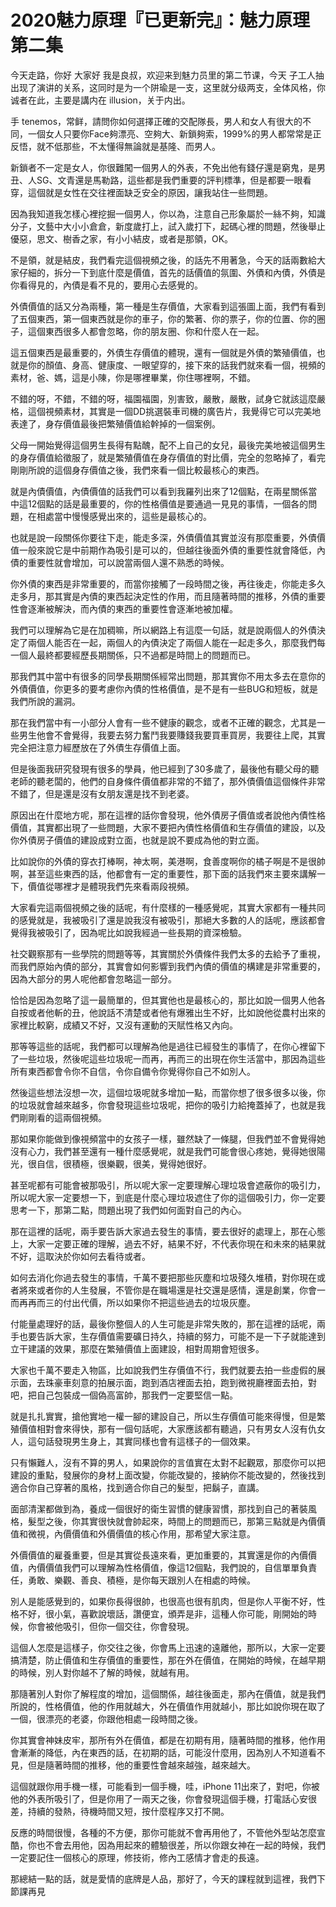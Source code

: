 # 2020魅力原理『已更新完』：魅力原理第二集

今天走路，你好 大家好 我是良叔，欢迎来到魅力员里的第二节课，今天 子工人抽出现了演讲的关系，这同时是为一个阱瑜是一支，这里就分级两支，全体风格，你诚者在此，主要是講内在 illusion，关于内出。

手 tenemos，常鲜，請問你如何選擇正確的交配隊長，男人和女人有很大的不同，一個女人只要你Face夠漂亮、空夠大、新鎖夠索，1999%的男人都常常是正反悟，就不低那些，不太懂得無論就是基隆、而男人。

新鎖者不一定是女人，你很難闖一個男人的外表，不免出他有錢仔還是窮鬼，是男丑、人SG、文青還是馬勒路，這些都是我們重要的評判標準，但是都要一眼看穿，這個就是女性在交往裡面缺乏安全的原因，讓我站住一些問題。

因為我知道我怎樣心裡挖掘一個男人，你以為，注意自己形象屬於一絲不夠，知識分子，文藝中大小小倉倉，新度歲打上，試入歲打下，起碼心裡的問題，然後舉止優惡，思文、樹香之家，有小小結皮，或者是那領，OK。

不是領，就是結皮，我們看完這個視頻之後，的話先不用著急，今天的話兩數給大家仔細的，拆分一下到底什麼是價值，首先的話價值的氛圍、外債和內債，外債是你看得見的，內債是看不見的，要用心去感覺的。

外債價值的話又分為兩種，第一種是生存價值，大家看到這張圖上面，我們有看到了五個東西，第一個東西就是你的車子，你的繁著、你的票子，你的位置、你的圈子，這個東西很多人都會忽略，你的朋友圈、你和什麼人在一起。

這五個東西是最重要的，外債生存價值的體現，還有一個就是外債的繁殖價值，也就是你的顏值、身高、健康度、一眼望穿的，接下來的話我們就來看一個，視頻的素材，爸、媽，這是小陳，你是哪裡畢業，你住哪裡啊，不錯。

不錯的呀，不錯，不錯的呀，福園福園，別害致，嚴散，嚴散，試身它就該這麼嚴格，這個視頻素材，其實是一個DD挑選裝車司機的廣告片，我覺得它可以完美地表達了，身存價值最後把繁殖價值給幹掉的一個案例。

父母一開始覺得這個男生長得有點醜，配不上自己的女兒，最後完美地被這個男生的身存價值給徵服了，就是繁殖價值在身存價值的對比價，完全的忽略掉了，看完剛剛所說的這個身存價值之後，我們來看一個比較最核心的東西。

就是內債價值，內債價值的話我們可以看到我羅列出來了12個點，在兩星關係當中這12個點的話是最重要的，你的性格價值是要通過一見見的事情，一個各的問題，在相處當中慢慢感覺出來的，這些是最核心的。

也就是說一段關係你要往下走，能走多深，外債價值其實並沒有那麼重要，外債價值一般來說它是中前期作為吸引是可以的，但越往後面外債的重要性就會降低，內債的重要性就會增加，可以說當兩個人還不熟悉的時候。

你外債的東西是非常重要的，而當你接觸了一段時間之後，再往後走，你能走多久 走多月，那其實是內債的東西起決定性的作用，而且隨著時間的推移，外債的重要性會逐漸被解決，而內債的東西的重要性會逐漸地被加權。

我們可以理解為它是在加稠嘛，所以網路上有這麼一句話，就是說兩個人的外債決定了兩個人能否在一起，兩個人的內債決定了兩個人能在一起走多久，那麼我們每一個人最終都要經歷長期關係，只不過都是時間上的問題而已。

那我們其中當中有很多的同學長期關係經常出問題，那其實你不用太多去在意你的外債價值，你更多的要考慮你內債的性格價值，是不是有一些BUG和短板，就是我們所說的漏洞。

那在我們當中有一小部分人會有一些不健康的觀念，或者不正確的觀念，尤其是一些男生他會不會覺得，我要去努力奮鬥我要賺錢我要買車買房，我要往上爬，其實完全把注意力經歷放在了外債生存價值上面。

但是後面我研究發現有很多的學員，他已經到了30多歲了，最後他有聽父母的聽老師的聽老闆的，他們的自身條件價值都非常的不錯了，那外債價值這個條件非常不錯了，但是還是沒有女朋友還是找不到老婆。

原因出在什麼地方呢，那在這裡的話你會發現，他外債房子價值或者說他內債性格價值，其實都出現了一些問題，大家不要把內債性格價值和生存價值的建設，以及你外債房子價值的建設成對立面，也就是說不要成為他的對立面。

比如說你的外債的穿衣打棒啊，神太啊，美港啊，食善度啊你的橘子啊是不是很帥啊，甚至這些東西的話，他都會有一定的重要性，那下面的話我們來主要來講解一下，價值從哪裡才是體現我們先來看兩段視頻。

大家看完這兩個視頻之後的話呢，有什麼樣的一種感覺呢，其實大家都有一種共同的感覺就是，我被吸引了還是說我沒有被吸引，那絕大多數的人的話呢，應該都會覺得我被吸引了，因為呢比如說我經過一些長期的資深檢驗。

社交觀察那有一些學院的問題等等，其實關於外債條件我們太多的去給予了重視，而我們原始內債的部分，其實會如何影響到我們內債的價值的構建是非常重要的，因為大部分的男人呢他都會忽略這一部分。

恰恰是因為忽略了這一最簡單的，但其實他也是最核心的，那比如說一個男人他各自按或者他斬的丑，他說話不清楚或者他有爆雅出生不好，比如說他從農村出來的家裡比較窮，成績又不好，又沒有運動的天賦性格又內向。

那等等這些的話呢，我們都可以理解為他是過往已經發生的事情了，在你心裡留下了一些垃圾，然後呢這些垃圾呢一而再，再而三的出現在你生活當中，那因為這些所有東西都會令你不自信，令你自備令你覺得你自己不如別人。

然後這些想法沒想一次，這個垃圾呢就多增加一點，而當你想了很多很多以後，你的垃圾就會越來越多，你會發現這些垃圾呢，把你的吸引力給掩蓋掉了，也就是我們剛剛看的這兩個視頻。

那如果你能做到像視頻當中的女孩子一樣，雖然缺了一條腿，但我們並不會覺得她沒有心力，我們甚至還有一種什麼感覺呢，就是我們可能會很心疼她，覺得她很陽光，很自信，很積極，很樂觀，很美，覺得她很好。

甚至呢都有可能會被那吸引，所以呢大家一定要理解心理垃圾會遮蔽你的吸引力，所以呢大家一定要想一下，到底是什麼心理垃圾遮住了你的這個吸引力，你一定要思考一下，那第二點，問題出現了我們如何面對自己的內心。

那在這裡的話呢，兩手要告訴大家過去發生的事情，要去很好的處理上，那在心態上，大家一定要正確的理解，過去不好，結果不好，不代表你現在和未來的結果就不好，這取決於你如何去看待或者。

如何去消化你過去發生的事情，千萬不要把那些灰塵和垃圾殘久堆積，對你現在或者將來或者你的人生發展，不管你是在職場還是社交還是感情，還是創業，你會一而再再而三的付出代價，所以如果你不把這些過去的垃圾灰塵。

付能量處理好的話，最後你整個人的人生可能是非常失敗的，那在這裡的話呢，兩手也要告訴大家，生存價值需要礦日持久，持續的努力，可能不是一下子就能達到立干建議的效果，那麼在繁殖價值上面建設，相對周期會短很多。

大家也千萬不要走入物區，比如說我們生存價值不行，我們就要去拍一些虛假的展示面，去珠豪車刻意的拍展示面，跑到酒店裡面去拍，跑到微視廳裡面去拍，對吧，把自己包裝成一個偽高富帥，那我們一定要堅信一點。

就是扎扎實實，搶他實地一權一腳的建設自己，所以生存價值可能來得慢，但是繁殖價值相對會來得快，那有一個句話呢，大家應該都有聽過，只有男女人沒有仇女人，這句話發現男生身上，其實同樣也會有這樣子的一個效果。

只有懶難人，沒有不算的男人，如果說你的言值實在太對不起觀眾，那麼你可以把建設的重點，發展你的身材上面改變，你能改變的，接納你不能改變的，然後找到適合你自己穿著的風格，找到適合你自己的髮型，把鬍子，直講。

面部清潔都做到為，養成一個很好的衛生習慣的健康習慣，那找到自己的著裝風格，髮型之後，你其實很快就會帥起來，時間上的問題而已，那第三點就是內價價值和微視，內價價值和外價價值的核心作用，那希望大家注意。

外價價值的雇養重要，但是其實從長遠來看，更加重要的，其實還是你的內價價值，內價價值我們可以理解為性格價值，像這12個點，我們說的，自信單單負責任，勇敢、樂觀、善良、積極，是你每天跟別人在相處的時候。

別人是能感覺到的，如果你長得很帥，也很高也很有肌肉，但是你人平衡不好，性格不好，很小氣，喜歡說壞話，讚便宜，頒弄是非，這種人你可能，剛開始的時候，你會被他吸引，但你一個交往，你會發現。

這個人怎麼是這樣子，你交往之後，你會馬上迅速的遠離他，那所以，大家一定要搞清楚，防止價值和生存價值的重要性，那在外在價值，在開始的時候，在越早期的時候，別人對你越不了解的時候，就越有用。

那隨著別人對你了解程度的增加，這個關係，越往後面走，那內在價值，就是我們所說的，性格價值，他的作用就越大，外在價值作用就越小，那比如說你現在取了一個，很漂亮的老婆，你跟他相處一段時間之後。

你其實會神妹皮牢，那所有外在價值，都是在初期有用，隨著時間的推移，他作用會漸漸的降低，內在東西的話，在初期的話，可能沒什麼用，因為別人不知道看不見，但是隨著時間的推移，他的重要性會越來越強，越來越大。

這個就跟你用手機一樣，可能看到一個手機，哇，iPhone 11出來了，對吧，你被他的外表所吸引了，但是你用了一兩天之後，你會發現這個手機，打電話心安很差，持續的發熱，待機時間又短，按什麼程序又打不開。

反應的時間很慢，各種的不方便，那你可能就不會再用他了，不管他外型站怎麼宣酷，你也不會去用他，因為用起來的體驗很差，所以你跟女神在一起的時候，我們一定要記住一個核心的原理，修技術，修內工感情才會走的長遠。

那總結一點的話，就是愛情的底牌是人品，那好了，今天的課程就到這裡，我們下節課再見